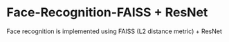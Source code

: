 # Face-Recognition-FAISS + ResNet
Face recognition is implemented using FAISS (L2 distance metric) + ResNet
